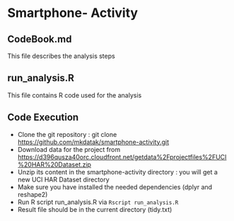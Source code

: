 # Smartphone- Activity

## CodeBook.md

This file describes the analysis steps

## run_analysis.R

This file contains R code used for the analysis

## Code Execution

 - Clone the git repository : git clone https://github.com/mkdatak/smartphone-activity.git
 - Download data for the project from  https://d396qusza40orc.cloudfront.net/getdata%2Fprojectfiles%2FUCI%20HAR%20Dataset.zip
 - Unzip its content in the  smartphone-activity directory : you will get a new UCI HAR Dataset directory
 - Make sure you have installed the needed dependencies (dplyr and reshape2)
 - Run R script run_analysis.R via `Rscript run_analysis.R`
 - Result file should be in the current directory (tidy.txt)
 
  
